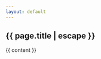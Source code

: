 ```yaml
---
layout: default
---
```


<article class="w-full max-w-none py-8">
  <h2 class="leading-tight text-gray-900 mb-4">
    {{ page.title | escape }}
  </h2>
  <div class="mt-4 max-w-none">
    {{ content }}
  </div>
</article>
